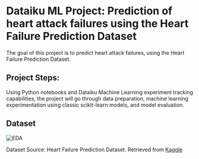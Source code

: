 <h1>Dataiku ML Project: Prediction of heart attack failures using the Heart Failure Prediction Dataset</h1>

The goal of this project is to predict heart attack failures, using the Heart Failure Prediction Dataset. 

<h2>Project Steps: </h2>
Using Python notebooks and Dataiku Machine Learning experiment tracking capabilities, the project will go through data preparation, machine learning experimentation using classic scikit-learn models, and model evaluation.

<h2>Dataset </h2>

![EDA](https://github.com/Pollybs/dataiku_ML_heart_attack_prediction/blob/main/EDA-Heart-Failure-Prediction-Dataset.png)

Dataset Source: Heart Failure Prediction Dataset. Retrieved from <a href="https://www.kaggle.com/datasets/fedesoriano/heart-failure-prediction"> Kaggle</a>
